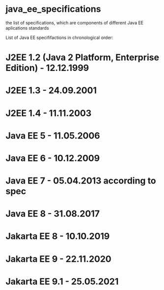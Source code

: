# java_ee_specifications
the list of specifications, which are components of different Java EE aplications standards

List of Java EE specififactions in chronological order:
 
# J2EE 1.2 (Java 2 Platform, Enterprise Edition) - 12.12.1999

# J2EE 1.3 - 24.09.2001

# J2EE 1.4 - 11.11.2003

# Java EE 5 - 11.05.2006

# Java EE 6 - 10.12.2009

# Java EE 7 - 05.04.2013 according to spec

# Java EE 8 - 31.08.2017

# Jakarta EE 8 - 10.10.2019

# Jakarta EE 9 - 22.11.2020

# Jakarta EE 9.1 - 25.05.2021

